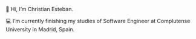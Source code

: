 👋 Hi, I’m Christian Esteban.

💻 I’m currently finishing my studies of Software Engineer at Complutense University in Madrid, Spain.
